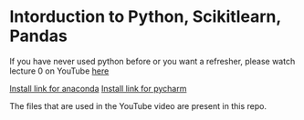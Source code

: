 # Intorduction to Python, Scikitlearn, Pandas

If you have never used python before or you want a refresher, please watch lecture 0 on YouTube [here](https://link-url-here.org)

[Install link for anaconda](https://www.anaconda.com/products/distribution#macos)
[Install link for pycharm](https://www.jetbrains.com/pycharm/download/#section=mac)

The files that are used in the YouTube video are present in this repo. 
